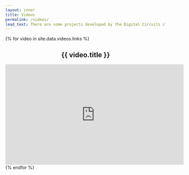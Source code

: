 ```yaml
---
layout: inner
title: Videos
permalink: /videos/
lead_text: There are some projects developed by the Digital Circuits class at UNIFESP
---
```

{% for video in site.data.videos.links %}

<center>
<h2>{{ video.title }}</h2>
<iframe width="560" height="315" src="https://www.youtube.com/embed/{{ video.id }}" frameborder="0" allowfullscreen></iframe>
</center>
{% endfor %}
